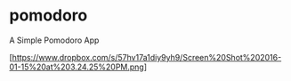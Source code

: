 # pomodoro
A Simple Pomodoro App

[https://www.dropbox.com/s/57hv17a1diy9yh9/Screen%20Shot%202016-01-15%20at%203.24.25%20PM.png]
